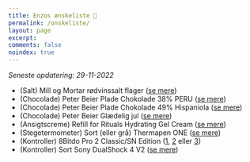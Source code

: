 ```yaml
---
title: Enzos ønskeliste 🎁
permalink: /onskeliste/
layout: page
excerpt: 
comments: false
noindex: true
---
```


*Seneste opdatering: 29-11-2022*
- (Salt) Mill og Mortar rødvinssalt flager ([se mere](https://www.helsam.dk/mad-drikke/kolonial/salt-bouillon-og-soja/roedvinssalt-i-flager-mill-mortar?id=13211))
- (Chocolade) Peter Beier Plade Chokolade 38% PERU ([se mere](https://pbchokolade.dk/shop/13-chokolade-plader/36-plade-chokolade-38-peru/))
- (Chocolade) Peter Beier Plade Chokolade 49% Hispaniola ([se mere](https://pbchokolade.dk/shop/13-chokolade-plader/578-plade-chokolade-49-hispaniola/))
- (Chocolade) Peter Beier Glædelig jul ([se mere](https://pbchokolade.dk/shop/146-julegaver/322-glaedelig-jul/))
- (Ansigtscreme) Refill for Rituals Hydrating Gel Cream ([se mere](https://www.rituals.com/en-nl/homme-24h-hydrating-face-cream-refill-1112279.html))
- (Stegetermometer) Sort (eller grå) Thermapen ONE ([se mere](https://www.kitchenone.dk/produkt/thermapen-one-termometer-sort/))
- (Kontroller) 8Bitdo Pro 2 Classic/SN Edition ([1](https://www.maxgaming.dk/dk/kontroller-til-mobil/pro-2-bluetooth-gamepad-g-classic-edition), [2](https://www.proshop.dk/Spil-tilbehoer/8Bitdo-Pro-2-Bluetooth-Gamepad-SN-Edition-Gamepad-Nintendo-Switch/2923708) eller [3](https://www.amazon.de/-/en/6922621501695/dp/B08XY8SK9B?qu=eyJxc2MiOiIyLjk2IiwicXNhIjoiMi43NyIsInFzcCI6IjIuNTAifQ%3D%3D))
- (Kontroller) Sort Sony DualShock 4 V2 ([se mere](https://www.maxgaming.dk/dk/ps4-kontrollere/ps4-dualshock-4-wireless-controller-black-v2))

